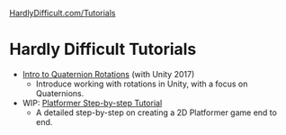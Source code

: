 [HardlyDifficult.com/Tutorials](https://HardlyDifficult.com/Tutorials)

# Hardly Difficult Tutorials

- [Intro to Quaternion Rotations](Quaternions.md) (with Unity 2017)
  - Introduce working with rotations in Unity, with a focus on Quaternions.
- WIP: [Platformer Step-by-step Tutorial](Platformer/Outline.md)
  - A detailed step-by-step on creating a 2D Platformer game end to end.